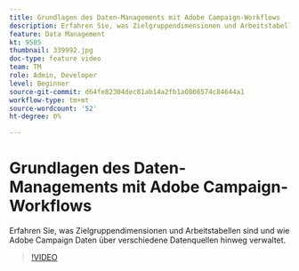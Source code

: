 ```yaml
---
title: Grundlagen des Daten-Managements mit Adobe Campaign-Workflows
description: Erfahren Sie, was Zielgruppendimensionen und Arbeitstabellen sind und wie Adobe Campaign Daten über verschiedene Datenquellen hinweg verwaltet.
feature: Data Management
kt: 9505
thumbnail: 339992.jpg
doc-type: feature video
team: TM
role: Admin, Developer
level: Beginner
source-git-commit: d64fe82304dec81ab14a2fb1a0808574c84644a1
workflow-type: tm+mt
source-wordcount: '52'
ht-degree: 0%

---
```


# Grundlagen des Daten-Managements mit Adobe Campaign-Workflows

Erfahren Sie, was Zielgruppendimensionen und Arbeitstabellen sind und wie Adobe Campaign Daten über verschiedene Datenquellen hinweg verwaltet.

>[!VIDEO](https://video.tv.adobe.com/v/339992?quality=12)
